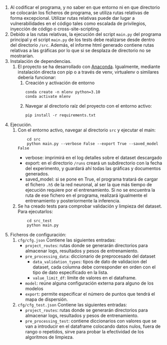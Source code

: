 1. Al codificar el programa, y no saber en que entorno ni en que directorio se colocarán los ficheros de programa, se utiliza rutas relativas de forma excepcional. Utilizar rutas relativas puede dar lugar a vulnerabilidades en el código tales como escalada de privilegios, inyección de código o cross-site-scripting.
2. Debido a las rutas relativas, la ejecución del script `main.py` del programa principal y el script `main.py` de los tests debe realizarse desde dentro del directorio `/src`. Además, el informe html generado contiene rutas relativas a las gráficas por lo que si se desplaza de directorio no se mostrarían.
3. Instalación de dependencias.
    1. El proyecto se ha desarrollado con [Anaconda](https://docs.anaconda.com/free/anaconda/install/index.html). Igualmente, mediante instalación directa con pip o a través de venv, virtualenv o similares debería funcionar:
        1. Creación y activación de entorno
            ```
            conda create -n mlenv python=3.10
            conda activate mlenv
            ```
        2. Navegar al directorio raíz del proyecto con el entorno activo:
            ```
            pip install -r requirements.txt
            ```
4. Ejecución.
    1. Con el entorno activo, navegar al directorio `src` y ejecutar el main:
        ```
            cd src
            python main.py --verbose False --export True --saved_model False
        ```
        - verbose: imprimirá en el log detalles sobre el dataset descargado
        - export: en el directorio `/runs` creará un subdirectorio con la fecha del experimento, y guardará ahí todas las gráficas y documentos generados.
        - saved_model: si se pone en True, el programa tratará de cargar el fichero `.h5` de la red neuronal, al ser la que más tiempo de ejecución requiere por el entrenamiento. Si no se encuentra la ruta de ese fichero en el programa, realizará igualmente el entrenamiento y posteriormente la inferencia.
    2. Se ha creado tests para comprobar validación y limpieza del dataset. Para ejecutarlos:
        ```
            cd src_test
            python main.py
        ```
5. Ficheros de configuración:
    1. `cfg/cfg.json` Contiene las siguientes entradas:
        - `project_routes`: rutas donde se generarán directorios para almacenar logs, resultados y pesos de entrenamiento.
        - `pre_processing_data`: diccionario de preprocesado del dataset
            - `data_validation_types`: tipos de dato de validacion del dataset, cada columna debe corresponder en orden con el tipo de dato especificado en la lista.
            - `value_limit_df`: límite de valores en el dataframe.
        - `model`: reúne alguna configuración externa para alguno de los modelos
        - `export`: permite especificar el número de puntos que tendrá el mapa de dispersión.
    2. `cfg/cfg_test.json` Contiene las siguientes entradas:
        - `project_routes`: rutas donde se generarán directorios para almacenar logs, resultados y pesos de entrenamiento.
        - `pre_processing_test`: contiene diccionarios con valores que se van a introducir en el dataframe colocando datos nulos, fuera de rango o repetidos, sirve para probar la efectividad de los algoritmos de limpieza.